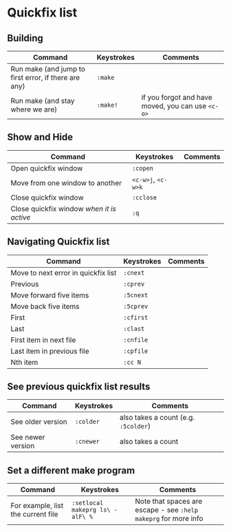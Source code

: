 # Quickfix list

## Building

Command | Keystrokes | Comments
------- | ---------- | --------
Run make (and jump to first error, if there are any) | `:make`
Run make (and stay where we are) | `:make!` | if you forgot and have moved, you can use `<c-o>`

## Show and Hide

Command | Keystrokes | Comments
------- | ---------- | --------
Open quickfix window | `:copen`
Move from one window to another | `<c-w>j`, `<c-w>k`
Close quickfix window | `:cclose`
Close quickfix window *when it is active* | `:q`

## Navigating Quickfix list

Command | Keystrokes | Comments
------- | ---------- | --------
Move to next error in quickfix list | `:cnext`
Previous | `:cprev`
Move forward five items | `:5cnext`
Move back five items | `:5cprev`
First | `:cfirst`
Last | `:clast`
First item in next file | `:cnfile`
Last item in previous file | `:cpfile`
Nth item | `:cc N`

## See previous quickfix list results

Command | Keystrokes | Comments
------- | ---------- | --------
See older version | `:colder` | also takes a count (e.g. `:5colder`)
See newer version | `:cnewer` | also takes a count

## Set a different make program

Command | Keystrokes | Comments
------- | ---------- | --------
For example, list the current file | `:setlocal makeprg ls\ -alF\ %` | Note that spaces are escape - see `:help makeprg` for more info
